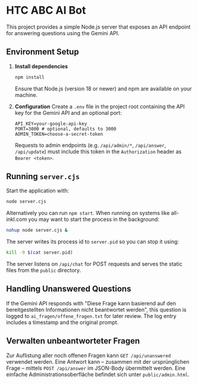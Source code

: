 # HTC ABC AI Bot

This project provides a simple Node.js server that exposes an API endpoint for answering questions using the Gemini API.

## Environment Setup

1. **Install dependencies**
   ```bash
   npm install
   ```
   Ensure that Node.js (version 18 or newer) and npm are available on your machine.

2. **Configuration**
   Create a `.env` file in the project root containing the API key for the Gemini API and an optional port:
   ```env
   API_KEY=your-google-api-key
   PORT=3000 # optional, defaults to 3000
   ADMIN_TOKEN=choose-a-secret-token
   ```

   Requests to admin endpoints (e.g. `/api/admin/*`, `/api/answer`, `/api/update`)
   must include this token in the `Authorization` header as `Bearer <token>`.

## Running `server.cjs`

Start the application with:
```bash
node server.cjs
```
Alternatively you can run `npm start`. When running on systems like all-inkl.com you may want to start the process in the background:
```bash
nohup node server.cjs &
```
The server writes its process id to `server.pid` so you can stop it using:
```bash
kill -9 $(cat server.pid)
```

The server listens on `/api/chat` for POST requests and serves the static files from the `public` directory.

## Handling Unanswered Questions

If the Gemini API responds with
"Diese Frage kann basierend auf den bereitgestellten Informationen nicht beantwortet werden",
this question is logged to `ai_fragen/offene_fragen.txt` for later review.
The log entry includes a timestamp and the original prompt.

## Verwalten unbeantworteter Fragen

Zur Auflistung aller noch offenen Fragen kann `GET /api/unanswered` verwendet werden. Eine Antwort 
kann – zusammen mit der ursprünglichen Frage – 
mittels `POST /api/answer` im JSON-Body übermittelt werden. Eine einfache Administrationsoberfläche
befindet sich unter `public/admin.html`.
